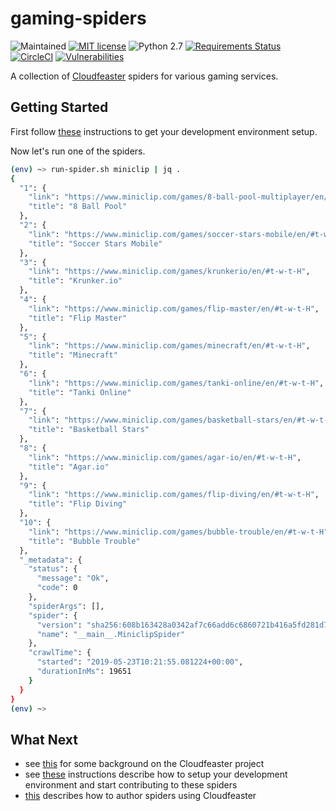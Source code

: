 # gaming-spiders

![Maintained](https://img.shields.io/maintenance/yes/2019.svg)
[![MIT license](http://img.shields.io/badge/license-MIT-brightgreen.svg)](http://opensource.org/licenses/MIT)
![Python 2.7](https://img.shields.io/badge/python-2.7-FFC100.svg?style=flat)
[![Requirements Status](https://requires.io/github/simonsdave/gaming-spiders/requirements.svg?branch=release-1.5.0)](https://requires.io/github/simonsdave/gaming-spiders/requirements/?branch=release-1.5.0)
[![CircleCI](https://circleci.com/gh/simonsdave/gaming-spiders.svg?style=shield)](https://circleci.com/gh/simonsdave/gaming-spiders)
[![Vulnerabilities](https://snyk.io/test/github/simonsdave/gaming-spiders/badge.svg)](https://snyk.io/test/github/simonsdave/gaming-spiders)

A collection of [Cloudfeaster](https://github.com/simonsdave/cloudfeaster)
spiders for various gaming services.

## Getting Started

First follow [these](dev_env/README.md) instructions to get your development environment setup.

Now let's run one of the spiders.

```bash
(env) ~> run-spider.sh miniclip | jq .
{
  "1": {
    "link": "https://www.miniclip.com/games/8-ball-pool-multiplayer/en/#t-w-t-H",
    "title": "8 Ball Pool"
  },
  "2": {
    "link": "https://www.miniclip.com/games/soccer-stars-mobile/en/#t-w-t-H",
    "title": "Soccer Stars Mobile"
  },
  "3": {
    "link": "https://www.miniclip.com/games/krunkerio/en/#t-w-t-H",
    "title": "Krunker.io"
  },
  "4": {
    "link": "https://www.miniclip.com/games/flip-master/en/#t-w-t-H",
    "title": "Flip Master"
  },
  "5": {
    "link": "https://www.miniclip.com/games/minecraft/en/#t-w-t-H",
    "title": "Minecraft"
  },
  "6": {
    "link": "https://www.miniclip.com/games/tanki-online/en/#t-w-t-H",
    "title": "Tanki Online"
  },
  "7": {
    "link": "https://www.miniclip.com/games/basketball-stars/en/#t-w-t-H",
    "title": "Basketball Stars"
  },
  "8": {
    "link": "https://www.miniclip.com/games/agar-io/en/#t-w-t-H",
    "title": "Agar.io"
  },
  "9": {
    "link": "https://www.miniclip.com/games/flip-diving/en/#t-w-t-H",
    "title": "Flip Diving"
  },
  "10": {
    "link": "https://www.miniclip.com/games/bubble-trouble/en/#t-w-t-H",
    "title": "Bubble Trouble"
  },
  "_metadata": {
    "status": {
      "message": "Ok",
      "code": 0
    },
    "spiderArgs": [],
    "spider": {
      "version": "sha256:608b163428a0342af7c66add6c6860721b416a5fd281d72cbabd8f4e12b362a2",
      "name": "__main__.MiniclipSpider"
    },
    "crawlTime": {
      "started": "2019-05-23T10:21:55.081224+00:00",
      "durationInMs": 19651
    }
  }
}
(env) ~>
```

## What Next

* see [this](https://github.com/simonsdave/cloudfeaster/blob/master/docs/story.md) for some background on the Cloudfeaster project
* see [these](https://github.com/simonsdave/gaming-spiders/tree/release-1.5.0/docs/contributing.md) instructions
describe how to setup your development environment and
start contributing to these spiders
* [this](https://github.com/simonsdave/cloudfeaster/blob/master/docs/spider_authors.md) describes
how to author spiders using Cloudfeaster
